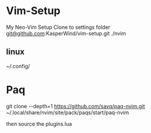 # Vim-Setup
My Neo-Vim Setup
Clone to settings folder
git@github.com:KasperWind/vim-setup.git ./nvim

## linux
~/.config/

# Paq
git clone --depth=1 https://github.com/savq/paq-nvim.git  ~/.local/share/nvim/site/pack/paqs/start/paq-nvim

then source the plugins.lua
